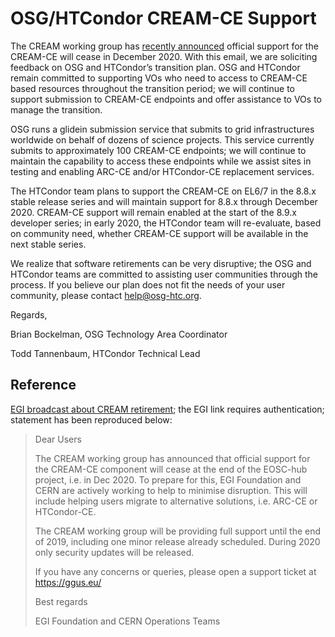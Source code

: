 OSG/HTCondor CREAM-CE Support
==============================


The CREAM working group has [recently announced](#reference) official support for the
CREAM-CE will cease in December 2020.  With this email, we are soliciting
feedback on OSG and HTCondor’s transition plan.  OSG and HTCondor remain committed
to supporting VOs who need to access to CREAM-CE based resources throughout the
transition period; we will continue to support submission to CREAM-CE endpoints
and offer assistance to VOs to manage the transition.

OSG runs a glidein submission service that submits to grid infrastructures worldwide
on behalf of dozens of science projects.  This service currently submits to
approximately 100 CREAM-CE endpoints; we will continue to maintain the capability
to access these endpoints while we assist sites in testing and enabling ARC-CE
and/or HTCondor-CE replacement services.

The HTCondor team plans to support the CREAM-CE on EL6/7 in the 8.8.x stable release
series and will maintain support for 8.8.x through December 2020.  CREAM-CE support
will remain enabled at the start of the 8.9.x developer series; in early 2020, the
HTCondor team will re-evaluate, based on community need, whether CREAM-CE support
will be available in the next stable series.

We realize that software retirements can be very disruptive; the OSG and HTCondor
teams are committed to assisting user communities through the process.  If you
believe our plan does not fit the needs of your user community, please contact
<help@osg-htc.org>.

Regards,

Brian Bockelman, OSG Technology Area Coordinator

Todd Tannenbaum, HTCondor Technical Lead


Reference
---------

[EGI broadcast about CREAM retirement](https://operations-portal.egi.eu/broadcast/archive/2293);
the EGI link requires authentication; statement has been reproduced below:

> Dear Users 
> 
> The CREAM working group has announced that official support for the CREAM-CE component will
> cease at the end of the EOSC-hub project, i.e. in Dec 2020. To prepare for this, EGI
> Foundation and CERN are actively working to help to minimise disruption. This will include
> helping users migrate to alternative solutions, i.e. ARC-CE or HTCondor-CE. 
> 
> The CREAM working group will be providing full support until the end of 2019, including one
> minor release already scheduled. During 2020 only security updates will be released. 
>
> If you have any concerns or queries, please open a support ticket at https://ggus.eu/ 
>
> Best regards 
>
> EGI Foundation and CERN Operations Teams
